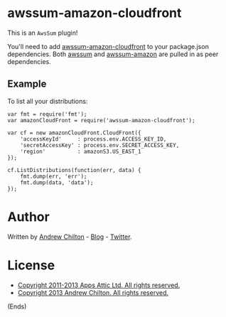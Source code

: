# awssum-amazon-cloudfront #

This is an ```AwsSum``` plugin!

You'll need to add [awssum-amazon-cloudfront](https://github.com/awssum/awssum-amazon-cloudfront/) to your package.json
dependencies. Both [awssum](https://github.com/awssum/awssum/) and
[awssum-amazon](https://github.com/awssum/awssum-amazon/) are pulled in as peer dependencies.

## Example ##

To list all your distributions:

```
var fmt = require('fmt');
var amazonCloudFront = require('awssum-amazon-cloudfront');

var cf = new amazonCloudFront.CloudFront({
    'accessKeyId'     : process.env.ACCESS_KEY_ID,
    'secretAccessKey' : process.env.SECRET_ACCESS_KEY,
    'region'          : amazonS3.US_EAST_1
});

cf.ListDistributions(function(err, data) {
    fmt.dump(err, 'err');
    fmt.dump(data, 'data');
});
```

# Author #

Written by [Andrew Chilton](http://chilts.org/) - [Blog](http://chilts.org/blog/) -
[Twitter](https://twitter.com/andychilton).

# License #

* [Copyright 2011-2013 Apps Attic Ltd.  All rights reserved.](http://appsattic.mit-license.org/2011/)
* [Copyright 2013 Andrew Chilton.  All rights reserved.](http://chilts.mit-license.org/2013/)

(Ends)

